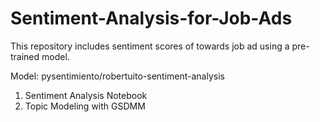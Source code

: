 # Sentiment-Analysis-for-Job-Ads

This repository includes sentiment scores of towards job ad using a pre-trained model.

Model: pysentimiento/robertuito-sentiment-analysis

1. Sentiment Analysis Notebook
2. Topic Modeling with GSDMM
